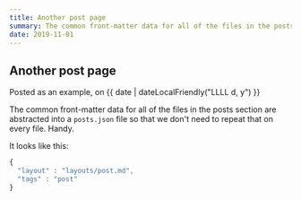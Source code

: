 ```yaml
---
title: Another post page
summary: The common front-matter data for all of the files in the posts section.
date: 2019-11-01
---
```


## Another post page

Posted as an example, on <time datetime="{{ date | dateLocal }}">{{ date | dateLocalFriendly("LLLL d, y") }}</time>

The common front-matter data for all of the files in the posts section are abstracted into a `posts.json` file so that we don't need to repeat that on every file. Handy.

It looks like this:

```js
{
  "layout" : "layouts/post.md",
  "tags" : "post"
}
```
